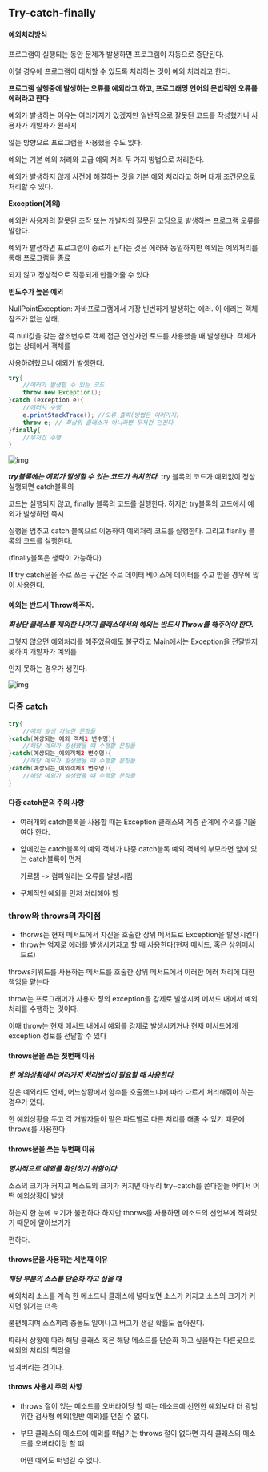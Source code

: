 ## Try-catch-finally

#### 예외처리방식

프로그램이 실행되는 동안 문제가 발생하면 프로그램이 자동으로 중단된다.

이럴 경우에 프로그램이 대처할 수 있도록 처리하는 것이 예외 처리라고 한다.

**프로그램 실행중에 발생하는 오류를 예외라고 하고, 프로그래밍 언어의 문법적인 오류를 에러라고 한다**

예외가 발생하는 이유는 여러가지가 있겠지만 일반적으로 잘못된 코드를 작성했거나 사용자가 개발자가 원하지

않는 방향으로 프로그램을 사용했을 수도 있다.

예외는 기본 예외 처리와 고급 예외 처리 두 가지 방법으로 처리한다.

예외가 발생하지 않게 사전에 해결하는 것을 기본 예외 처리라고 하며 대개 조건문으로 처리할 수 있다.

**Exception(예외)**

예외란 사용자의 잘못된 조작 또는 개발자의 잘못된 코딩으로 발생하는 프로그램 오류를 말한다.

예외가 발생하면 프로그램이 종료가 된다는 것은 에러와 동일하지만 예외는 예외처리를 통해 프로그램을 종료

되지 않고 정상적으로 작동되게 만들어줄 수 있다. 

**빈도수가 높은 예외**

NullPointException: 자바프로그램에서 가장 빈번하게 발생하는 에러. 이 에러는 객체 참조가 없는 상태,

즉 null값을 갖는 참조변수로 객체 접근 연산자인 토드를 사용했을 때 발생한다. 객체가 없는 상태에서 객체를

사용하려했으니 예외가 발생한다.

```java
try{
    //에러가 발생할 수 있는 코드
    throw new Exception();
}catch (exception e){
    //에러시 수행
    e.printStackTrace(); //오류 출력(방법은 여러가지)
    throw e; // 최상위 클래스가 아니라면 무저건 던진다
}finally{
    //무저건 수행
}
```

![img](https://t1.daumcdn.net/cfile/tistory/9947C14F5C1BB0950C)

***try블록에는 예외가 발생할 수 있는 코드가 위치한다.*** try 블록의 코드가 예외없이 정상 실행되면 catch블록의 

코드는 실행되지 않고, finally 블록의 코드를 실행한다. 하지만 try블록의 코드에서 예외가 발생하면 즉시 

실행을 멈추고 catch 블록으로 이동하여 예외처리 코드를 실행한다. 그리고 fianlly 블록의 코드를 실행한다.

(finally블록은 생략이 가능하다)

**!!** try catch문을 주로 쓰는 구간은 주로 데이터 베이스에 데이터를 주고 받을 경우에 많이 사용한다.

#### 예외는 반드시 Throw해주자.

***최상단 클래스를 제외한 나머지 클래스에서의 예외는 반드시 Throw를 해주어야 한다.***

그렇지 않으면 예외처리를 해주었음에도 불구하고 Main에서는 Exception을 전달받지 못하여 개발자가 예외를

인지 못하는 경우가 생긴다.

![img](https://t1.daumcdn.net/cfile/tistory/99C6463C5C1BB9EF18)

### 다중 catch

```java
try{
    //예외 발생 가능한 문장들
}catch(예상되는_예외 객체1 변수명){
    //해당 예외가 발생했을 때 수행할 문장들
}catch(예상되는_예외객체2 변수명){
    //해당 예외가 발생했을 때 수행할 문장들
}catch(예상되는_예외객체3 변수명){
    //해당 예외가 발생했을 때 수행할 문장들
}
```

#### 다중 catch문의 주의 사항

* 여러개의 catch블록을 사용할 때는 Exception 클래스의 계층 관계에 주의를 기울여야 한다.

* 앞에있는 catch블록의 예외 객체가 나중 catch블록 예외 객체의 부모라면 앞에 있는 catch블록이 먼저

  가로챔 -> 컴파일러는 오류를 발생시킴

* 구체적인 예외를 먼저 처리해야 함

### throw와 throws의 차이점

* thorws는 현재 메서드에서 자신을 호출한 상위 메서드로 Exception을 발생시킨다
* throw는 억지로 에러를 발생시키자고 할 때 사용한다(현재 메서드, 혹은 상위메서드로)



throws키워드를 사용하는 메서드를 호출한 상위 메서드에서 이러한 에러 처리에 대한 책임을 맡는다

throw는 프로그래머가 사용자 정의 exception을 강제로 발생시켜 메서드 내에서 예외처리를 수행하는 것이다.

이때 throw는 현재 메서드 내에서 예외를 강제로 발생시키거나 현재 메서드에게 exception 정보를 전달할 수 있다



#### throws문을 쓰는 첫번째 이유

***한 예외상황에서 여러가지 처리방법이 필요할 때 사용한다.***

같은 예외라도 언제, 어느상황에서 함수를 호출했느냐에 따라 다르게 처리해줘야 하는 경우가 있다.

한 예외상황을 두고 각 개발자들이 맡은 파트별로 다른 처리를 해줄 수 있기 때문에 throws를 사용한다

#### throws문을 쓰는 두번째 이유

***명시적으로 예외를 확인하기 위함이다***

소스의 크기가 커지고 메소드의 크기가 커지면 아무리 try~catch를 쓴다한들 어디서 어떤 예외상황이 발생

하는지 한 눈에 보기가 불편하다 하지만 thorws를 사용하면 메소드의 선언부에 적혀있기 때문에 알아보기가

편하다.

#### throws문을 사용하는 세번째 이유

***해당 부분의 소스를 단순화 하고 싶을 떄***

예외처리 소스를 계속 한 메소드나 클래스에 넣다보면 소스가 커지고 소스의 크기가 커지면 읽기는 더욱

불편해지며 소스끼리 충돌도 일어나고 버그가 생길 확률도 높아진다.

따라서 상황에 따라 해당 클래스 혹은 해당 메소드를 단순화 하고 싶을때는 다른곳으로 예외의 처리의 책임을

넘겨버리는 것이다.

#### throws 사용시 주의 사항

* throws 절이 있는 메소드를 오버라이딩 할 때는 메소드에 선언한 예외보다 더 광범위한 검사형 예외(일반 예외)를 던질 수 없다.

* 부모 클래스의 메소드에 예외를 떠넘기는 throws 절이 없다면 자식 클래스의 메소드를 오버라이딩 할 떄

  어떤 예외도 떠넘길 수 없다.